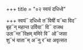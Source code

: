 +++
title = "०२ स्वयं दधिध्वे"

+++
स्वयं᳓ दधिध्वे त᳓विषीं य᳓था विद᳓  
बृह᳓न् महान्त उर्विया᳓ वि᳓ राजथ  
उता᳓न्त᳓रिक्षम् ममिरे वि᳓ ओ᳓जसा  
शु᳓भं याता᳓म् अ᳓नु र᳓था अवृत्सत